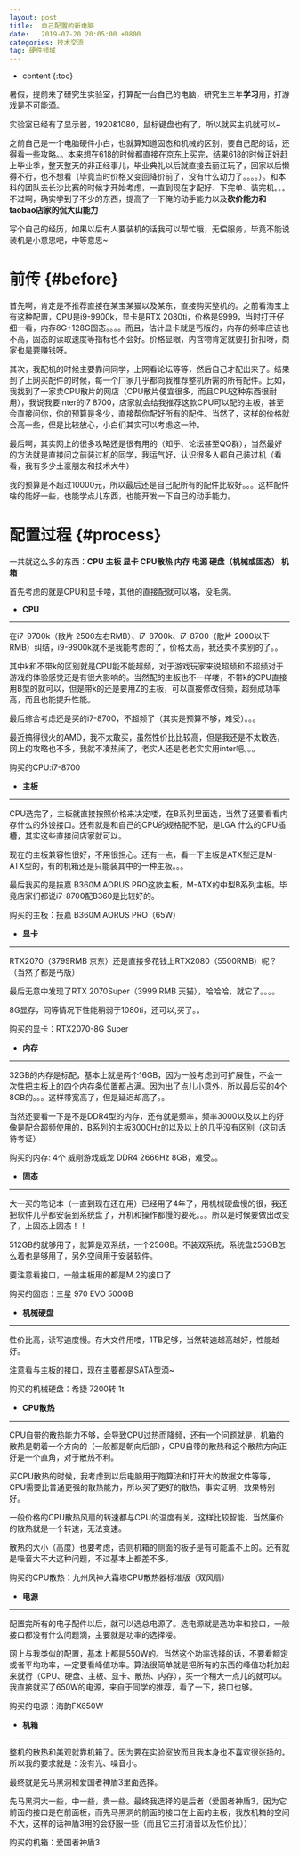 ```yaml
---
layout: post
title:  自己配置的新电脑
date:   2019-07-20 20:05:00 +0800
categories: 技术交流
tag: 硬件领域
---
```


* content
{:toc}


暑假，提前来了研究生实验室，打算配一台自己的电脑，研究生三年**学习**用，打游戏是不可能滴。

实验室已经有了显示器，1920&1080，鼠标键盘也有了，所以就买主机就可以~

之前自己是一个电脑硬件小白，也就算知道固态和机械的区别，要自己配的话，还得看一些攻略。。本来想在618的时候都直接在京东上买完，结果618的时候正好赶上毕业季，整天整天的非正经事儿，毕业典礼以后就直接去丽江玩了，回家以后懒得不行，也不想看（毕竟当时价格又变回降价前了，没有什么动力了。。。。）。和本科的团队去长沙比赛的时候才开始考虑，一直到现在才配好、下完单、装完机。。。不过啊，确实学到了不少的东西，提高了一下俺的动手能力以及**砍价能力和taobao店家的侃大山能力**

写个自己的经历，如果以后有人要装机的话我可以帮忙哦，无偿服务，毕竟不能说装机是小意思吧，中等意思~


前传			{#before}
====================================

首先啊，肯定是不推荐直接在某宝某猫以及某东，直接购买整机的。之前看淘宝上有这种配置，CPU是i9-9900k，显卡是RTX 2080ti，价格是9999，当时打开仔细一看，内存8G+128G固态。。。。而且，估计显卡就是丐版的，内存的频率应该也不高，固态的读取速度等指标也不会好。价格显眼，内含物肯定就要打折扣呀，商家也是要赚钱呀。

其次，我配机的时候主要靠问同学，上网看论坛等等，然后自己才配出来了。结果到了上网买配件的时候，每一个厂家几乎都向我推荐整机所需的所有配件。比如，我找到了一家卖CPU散片的网店（CPU散片便宜很多，而且CPU这种东西很耐用），我说我要inter的i7 8700，店家就会给我推荐这款CPU可以配的主板，甚至会直接问你，你的预算是多少，直接帮你配好所有的配件。当然了，这样的价格就会高一些，但是比较放心，小白们其实可以考虑这一种。

最后啊，其实网上的很多攻略还是很有用的（知乎、论坛甚至QQ群），当然最好的方法就是直接问之前装过机的同学，我运气好，认识很多人都自己装过机（看看，我有多少土豪朋友和技术大牛）

我的预算是不超过10000元，所以最后还是自己配所有的配件比较好。。。这样配件啥的能好一些，也能学点儿东西，也能开发一下自己的动手能力。


配置过程			{#process}
====================================
一共就这么多的东西：**CPU 主板 显卡 CPU散热 内存 电源 硬盘（机械或固态） 机箱**

首先考虑的就是CPU和显卡喽，其他的直接配就可以咯，没毛病。

- **CPU**
---------------------------------------

在i7-9700k（散片 2500左右RMB）、i7-8700k、i7-8700（散片 2000以下RMB）纠结，i9-9900k就不是我能考虑的了，价格太高，我还卖不卖别的了。。

其中k和不带k的区别就是CPU能不能超频，对于游戏玩家来说超频和不超频对于游戏的体验感觉还是有很大影响的。当然配的主板也不一样喽，不带k的CPU直接用B型的就可以，但是带k的还是要用Z的主板，可以直接修改倍频，超频成功率高，而且也能提升性能。

最后综合考虑还是买的i7-8700，不超频了（其实是预算不够，难受）。。。

最近搞得很火的AMD，我不太敢买，虽然性价比比较高，但是我还是不太敢选，网上的攻略也不多，我就不凑热闹了，老实人还是老老实实用inter吧。。。

购买的CPU:i7-8700


- **主板**
---------------------------------------

CPU选完了，主板就直接按照价格来决定喽，在B系列里面选，当然了还要看看内存什么的外设接口。还有就是和自己的CPU的规格配不配，是LGA 什么的CPU插槽，其实这些直接问店家就可以。

现在的主板兼容性很好，不用很担心。还有一点，看一下主板是ATX型还是M-ATX型的，有的机箱还是只能装其中的一种主板。。。

最后我买的是技嘉 B360M AORUS PRO这款主板，M-ATX的中型B系列主板。毕竟店家们都说i7-8700配B360是比较好的。

购买的主板：技嘉 B360M AORUS PRO（65W）


- **显卡**
---------------------------------------

RTX2070（3799RMB 京东）还是直接多花钱上RTX2080（5500RMB）呢？（当然了都是丐版）

最后无意中发现了RTX 2070Super（3999 RMB 天猫），哈哈哈，就它了。。。。

8G显存，同等情况下性能稍弱于1080ti，还可以,买了。。

购买的显卡：RTX2070-8G Super 


- **内存**
---------------------------------------

32GB的内存是标配，基本上就是两个16GB，因为一般考虑到可扩展性，不会一次性把主板上的四个内存条位置都占满。因为出了点儿小意外，所以最后买的4个8GB的。。。这样带宽高了，但是延迟却高了。。

当然还要看一下是不是DDR4型的内存，还有就是频率，频率3000以及以上的好像是配合超频使用的，B系列的主板3000Hz的以及以上的几乎没有区别（这句话待考证）

购买的内存: 4个 威刚游戏威龙 DDR4 2666Hz 8GB，难受。。


- **固态**
---------------------------------------

大一买的笔记本（一直到现在还在用）已经用了4年了，用机械硬盘慢的很，我还把软件几乎都安装到系统盘了，开机和操作都慢的要死。。。所以是时候要做出改变了，上固态上固态！！

512GB的就够用了，就算是双系统，一个256GB。不装双系统，系统盘256GB怎么着也是够用了，另外空间用于安装软件。

要注意看接口，一般主板用的都是M.2的接口了

购买的固态：三星 970 EVO 500GB

- **机械硬盘**
---------------------------------------

性价比高，读写速度慢。存大文件用喽，1TB足够，当然转速越高越好，性能越好。

注意看与主板的接口，现在主要都是SATA型滴~

购买的机械硬盘：希捷 7200转 1t


- **CPU散热**
---------------------------------------

CPU自带的散热能力不够，会导致CPU过热而降频，还有一个问题就是，机箱的散热是朝着一个方向的（一般都是朝向后部），CPU自带的散热和这个散热方向正好是一个直角，对于散热不利。

买CPU散热的时候，我考虑到以后电脑用于跑算法和打开大的数据文件等等，CPU需要比普通更强的散热能力，所以买了更好的散热，事实证明，效果特别好。

一般价格的CPU散热风扇的转速都与CPU的温度有关，这样比较智能，当然廉价的散热就是一个转速，无法变速。

散热的大小（高度）也要考虑，否则机箱的侧面的板子是有可能盖不上的。还有就是噪音大不大这种问题，不过基本上都差不多。

购买的CPU散热：九州风神大霜塔CPU散热器标准版（双风扇）


- **电源**
---------------------------------------

配置完所有的电子配件以后，就可以选总电源了。选电源就是选功率和接口，一般接口都没有什么问题滴，主要就是功率的选择喽。

网上与我类似的配置，基本上都是550W的。当然这个功率选择的话，不要看额定或者平均功率，一定要看峰值功率。算法很简单就是把所有的东西的峰值功耗加起来就行（CPU、硬盘、主板、显卡、散热、内存），买一个稍大一点儿的就可以。我直接就买了650W的电源，来自于同学的推荐，看了一下，接口也够。

购买的电源：海韵FX650W


- **机箱**
---------------------------------------

整机的散热和美观就靠机箱了。因为要在实验室放而且我本身也不喜欢很张扬的。所以我的要求就是：没有光、噪音小。

最终就是先马黑洞和爱国者神盾3里面选择。

先马黑洞大一些，中一些，贵一些。最终我选择的是后者（爱国者神盾3，因为它前面的接口是在前面板，而先马黑洞的前面的接口在上面的主板，我放机箱的空间不大，这样的话神盾3用的会舒服一些（而且它主打消音以及性价比））

购买的机箱：爱国者神盾3

